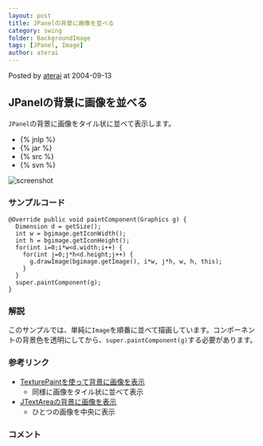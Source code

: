 ```yaml
---
layout: post
title: JPanelの背景に画像を並べる
category: swing
folder: BackgroundImage
tags: [JPanel, Image]
author: aterai
---
```


Posted by [aterai](http://terai.xrea.jp/aterai.html) at 2004-09-13

## JPanelの背景に画像を並べる
`JPanel`の背景に画像をタイル状に並べて表示します。

- {% jnlp %}
- {% jar %}
- {% src %}
- {% svn %}

<!-- dummy comment line for breaking list -->

![screenshot](http://lh3.ggpht.com/_9Z4BYR88imo/TQTH67VnIQI/AAAAAAAAAR8/JMqkIoI8n1Y/s800/BackgroundImage.png)

### サンプルコード
<pre class="prettyprint"><code>@Override public void paintComponent(Graphics g) {
  Dimension d = getSize();
  int w = bgimage.getIconWidth();
  int h = bgimage.getIconHeight();
  for(int i=0;i*w&lt;d.width;i++) {
    for(int j=0;j*h&lt;d.height;j++) {
      g.drawImage(bgimage.getImage(), i*w, j*h, w, h, this);
    }
  }
  super.paintComponent(g);
}
</code></pre>

### 解説
このサンプルでは、単純に`Image`を順番に並べて描画しています。コンポーネントの背景色を透明にしてから、`super.paintComponent(g)`する必要があります。

### 参考リンク
- [TexturePaintを使って背景に画像を表示](http://terai.xrea.jp/Swing/TexturePaint.html)
    - 同様に画像をタイル状に並べて表示
- [JTextAreaの背景に画像を表示](http://terai.xrea.jp/Swing/CentredBackgroundBorder.html)
    - ひとつの画像を中央に表示

<!-- dummy comment line for breaking list -->

### コメント

